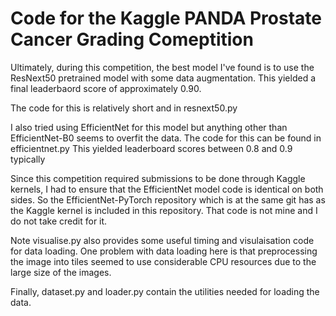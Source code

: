 # Code for the Kaggle PANDA Prostate Cancer Grading Comeptition

Ultimately, during this competition, the best model I've found is to use the ResNext50 pretrained model with some data augmentation. This yielded a final leaderbaord score of approximately 0.90.

The code for this is relatively short and in resnext50.py

I also tried using EfficientNet for this model but anything other than EfficientNet-B0 seems to overfit the data. The code for this can be found in efficientnet.py This yielded leaderboard scores between 0.8 and 0.9 typically

Since this competition required submissions to be done through Kaggle kernels, I had to ensure that the EfficientNet model code is identical on both sides. So the EfficientNet-PyTorch repository which is at the same git has as the Kaggle kernel is included in this repository. That code is not mine and I do not take credit for it.

Note visualise.py also provides some useful timing and visulaisation code for data loading. One problem with data loading here is that preprocessing the image into tiles seemed to use considerable CPU resources due to the large size of the images.

Finally, dataset.py and loader.py contain the utilities needed for loading the data.
